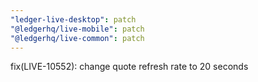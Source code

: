 ```yaml
---
"ledger-live-desktop": patch
"@ledgerhq/live-mobile": patch
"@ledgerhq/live-common": patch
---
```


fix(LIVE-10552): change quote refresh rate to 20 seconds
